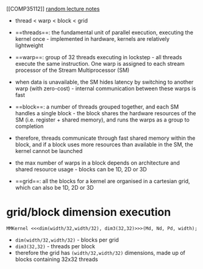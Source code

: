 [[COMP35112]]
[random lecture notes](https://harmanani.github.io/classes/csc447/Notes/Lecture15.pdf)

- thread < warp < block < grid

- ==threads==: the fundamental unit of parallel execution, executing the kernel once - implemented in hardware, kernels are relatively lightweight
- ==warp==: group of 32 threads executing in lockstep - all threads execute the same instruction. One warp is assigned to each stream processor of the Stream Multiprocessor (SM)
- when data is unavailable, the SM hides latency by switching to another warp (with zero-cost) - internal communication between these warps is fast
- ==block==: a number of threads grouped together, and each SM handles a single block - the block shares the hardware resources of the SM (i.e. register + shared memory), and runs the warps as a group to completion
- therefore, threads communicate through fast shared memory within the block, and if a block uses more resources than available in the SM, the kernel cannot be launched
- the max number of warps in a block depends on architecture and shared resource usage - blocks can be 1D, 2D or 3D
- ==grid==: all the blocks for a kernel are organised in a cartesian grid, which can also be 1D, 2D or 3D

# grid/block dimension execution

```
MMKernel <<<dim(width/32,width/32), dim3(32,32)>>>(Md, Nd, Pd, width);
```

- `dim(width/32,width/32)` - blocks per grid
- `dim3(32,32)` - threads per block
- therefore the grid has `(width/32,width/32)` dimensions, made up of blocks containing 32x32 threads